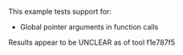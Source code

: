 This example tests support for:

* Global pointer arguments in function calls

Results appear to be UNCLEAR as of tool f1e787f5
